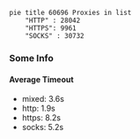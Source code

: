 
```mermaid
pie title 60696 Proxies in list
    "HTTP" : 28042
    "HTTPS": 9961
    "SOCKS" : 30732
```

### Some Info
#### Average Timeout

- mixed: 3.6s
- http: 1.9s
- https: 8.2s
- socks: 5.2s